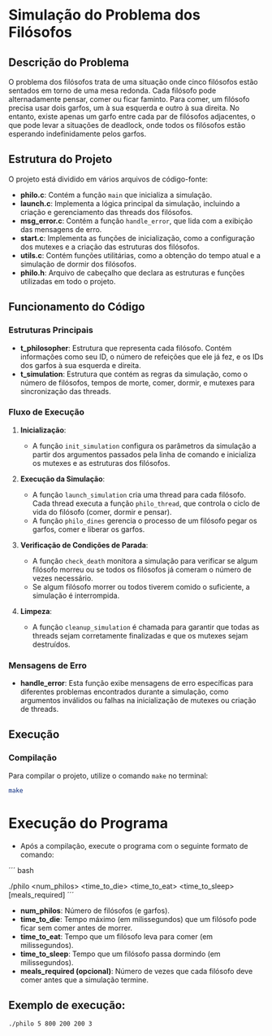 # Simulação do Problema dos Filósofos

## Descrição do Problema

O problema dos filósofos trata de uma situação onde cinco filósofos estão sentados em torno de uma mesa redonda. 
Cada filósofo pode alternadamente pensar, comer ou ficar faminto. Para comer, um filósofo precisa usar dois garfos, 
um à sua esquerda e outro à sua direita. No entanto, existe apenas um garfo entre cada par de filósofos adjacentes, 
o que pode levar a situações de deadlock, onde todos os filósofos estão esperando indefinidamente pelos garfos.

## Estrutura do Projeto

O projeto está dividido em vários arquivos de código-fonte:

- **philo.c**: Contém a função `main` que inicializa a simulação.
- **launch.c**: Implementa a lógica principal da simulação, incluindo a criação e gerenciamento das threads dos filósofos.
- **msg_error.c**: Contém a função `handle_error`, que lida com a exibição das mensagens de erro.
- **start.c**: Implementa as funções de inicialização, como a configuração dos mutexes e a criação das estruturas dos filósofos.
- **utils.c**: Contém funções utilitárias, como a obtenção do tempo atual e a simulação de dormir dos filósofos.
- **philo.h**: Arquivo de cabeçalho que declara as estruturas e funções utilizadas em todo o projeto.

## Funcionamento do Código

### Estruturas Principais

- **t_philosopher**: Estrutura que representa cada filósofo. Contém informações como seu ID, o número de refeições que ele já fez,
e os IDs dos garfos à sua esquerda e direita.
- **t_simulation**: Estrutura que contém as regras da simulação, como o número de filósofos, tempos de morte, comer, dormir, 
e mutexes para sincronização das threads.

### Fluxo de Execução

1. **Inicialização**:
   - A função `init_simulation` configura os parâmetros da simulação a partir dos argumentos passados pela linha de comando e inicializa os mutexes e as estruturas dos filósofos.

2. **Execução da Simulação**:
   - A função `launch_simulation` cria uma thread para cada filósofo. Cada thread executa a função `philo_thread`, que controla o ciclo de vida do filósofo (comer, dormir e pensar).
   - A função `philo_dines` gerencia o processo de um filósofo pegar os garfos, comer e liberar os garfos.

3. **Verificação de Condições de Parada**:
   - A função `check_death` monitora a simulação para verificar se algum filósofo morreu ou se todos os filósofos já comeram o número de vezes necessário.
   - Se algum filósofo morrer ou todos tiverem comido o suficiente, a simulação é interrompida.

4. **Limpeza**:
   - A função `cleanup_simulation` é chamada para garantir que todas as threads sejam corretamente finalizadas e que os mutexes sejam destruídos.

### Mensagens de Erro

- **handle_error**: Esta função exibe mensagens de erro específicas para diferentes problemas encontrados durante a simulação, como argumentos inválidos ou falhas na inicialização de mutexes ou criação de threads.

## Execução

### Compilação

Para compilar o projeto, utilize o comando `make` no terminal:

```bash
make
```
# Execução do Programa
- Após a compilação, execute o programa com o seguinte formato de comando:

´´´ bash

./philo <num_philos> <time_to_die> <time_to_eat> <time_to_sleep> [meals_required]
´´´
- **num_philos**: Número de filósofos (e garfos).
- **time_to_die**: Tempo máximo (em milissegundos) que um filósofo pode ficar sem comer antes de morrer.
- **time_to_eat**: Tempo que um filósofo leva para comer (em milissegundos).
- **time_to_sleep**: Tempo que um filósofo passa dormindo (em milissegundos).
- **meals_required (opcional)**: Número de vezes que cada filósofo deve comer antes que a simulação termine.
## Exemplo de execução:

```bash
./philo 5 800 200 200 3
```